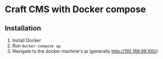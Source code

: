 # Craft CMS with Docker compose

## Installation

1. Install Docker
1. Run `docker-compose up`
1. Navigate to the docker machine's ip (generally http://192.168.99.100/)

